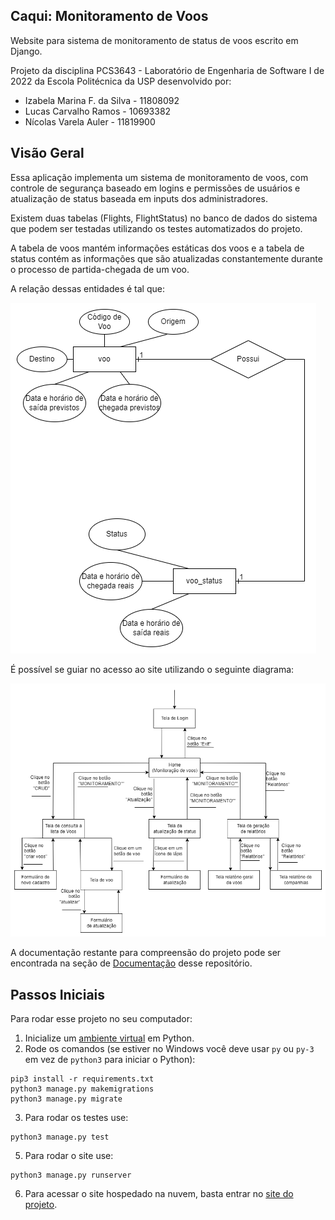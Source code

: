 ## Caqui: Monitoramento de Voos
Website para sistema de monitoramento de status de voos escrito em Django.

Projeto da disciplina PCS3643 - Laboratório de Engenharia de Software I de 2022 da Escola Politécnica da USP desenvolvido por:
  * Izabela Marina F. da Silva - 11808092
  * Lucas Carvalho Ramos - 10693382
  * Nícolas Varela Auler - 11819900

## Visão Geral
Essa aplicação implementa um sistema de monitoramento de voos, com controle de segurança baseado em logins e permissões de usuários e atualização de status baseada em inputs dos administradores.

Existem duas tabelas (Flights, FlightStatus) no banco de dados do sistema que podem ser testadas utilizando os testes automatizados do projeto.

A tabela de voos mantém informações estáticas dos voos e a tabela de status contém as informações que são atualizadas constantemente durante o processo de partida-chegada de um voo.

A relação dessas entidades é tal que:

![alt text](Documentação/diagrama_entidade_relacionamento.png)

É possível se guiar no acesso ao site utilizando o seguinte diagrama:

![alt text](Documentação/diagrama_navegacao.png)

A documentação restante para compreensão do projeto pode ser encontrada na seção de [Documentação](/Documentação) desse repositório.

## Passos Iniciais
Para rodar esse projeto no seu computador:
1.  Inicialize um [ambiente virtual](https://developer.mozilla.org/en-US/docs/Learn/Server-side/Django/development_environment) em Python.
2.  Rode os comandos (se estiver no Windows você deve usar  ```py``` ou ```py-3``` em vez de ```python3``` para iniciar o Python):
```
pip3 install -r requirements.txt
python3 manage.py makemigrations
python3 manage.py migrate
```
3. Para rodar os testes use:
```
python3 manage.py test
```
5. Para rodar o site use:
```
python3 manage.py runserver
```
6. Para acessar o site hospedado na nuvem, basta entrar no [site do projeto](https://lcramos.pythonanywhere.com).
